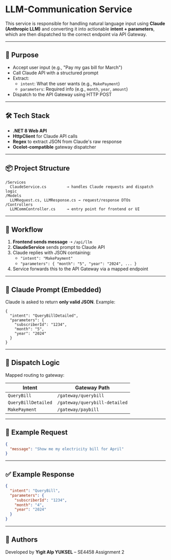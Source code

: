 
# LLM-Communication Service

This service is responsible for handling natural language input using **Claude (Anthropic LLM)** and converting it into actionable **intent + parameters**, which are then dispatched to the correct endpoint via API Gateway.

---

## 🧠 Purpose

- Accept user input (e.g., "Pay my gas bill for March")
- Call Claude API with a structured prompt
- Extract:
  - `intent`: What the user wants (e.g., `MakePayment`)
  - `parameters`: Required info (e.g., `month`, `year`, `amount`)
- Dispatch to the API Gateway using HTTP POST

---

## 🛠️ Tech Stack

- **.NET 8 Web API**
- **HttpClient** for Claude API calls
- **Regex** to extract JSON from Claude's raw response
- **Ocelot-compatible** gateway dispatcher

---

## 📦 Project Structure

```
/Services
  ClaudeService.cs         → handles Claude requests and dispatch logic
/Models
  LLMRequest.cs, LLMResponse.cs → request/response DTOs
/Controllers
  LLMCommController.cs     → entry point for frontend or UI
```

---

## 🔄 Workflow

1. **Frontend sends message** ➝ `/api/llm`
2. **ClaudeService** sends prompt to Claude API
3. Claude replies with JSON containing:
   - `"intent": "MakePayment"`
   - `"parameters": { "month": "5", "year": "2024", ... }`
4. Service forwards this to the API Gateway via a mapped endpoint

---

## 🔐 Claude Prompt (Embedded)

Claude is asked to return **only valid JSON**. Example:

```
{
  "intent": "QueryBillDetailed",
  "parameters": {
    "subscriberId": "1234",
    "month": "5",
    "year": "2024"
  }
}
```

---

## 🚀 Dispatch Logic

Mapped routing to gateway:

| Intent             | Gateway Path                  |
|--------------------|-------------------------------|
| `QueryBill`        | `/gateway/querybill`          |
| `QueryBillDetailed`| `/gateway/querybill-detailed` |
| `MakePayment`      | `/gateway/paybill`            |

---

## 🧪 Example Request

```json
{
  "message": "Show me my electricity bill for April"
}
```

---

## ✅ Example Response

```json
{
  "intent": "QueryBill",
  "parameters": {
    "subscriberId": "1234",
    "month": "4",
    "year": "2024"
  }
}
```

---


## 👥 Authors

Developed by **Yigit Alp YUKSEL** – SE4458 Assignment 2
